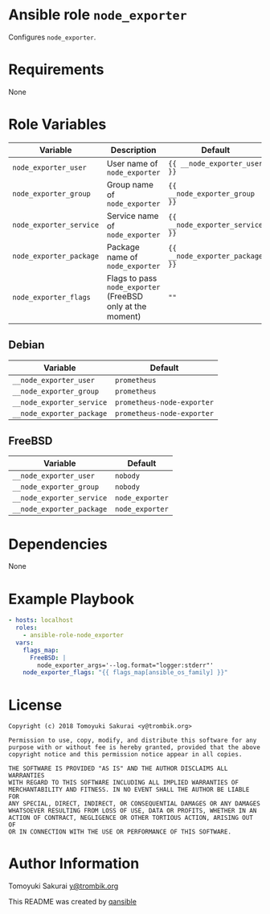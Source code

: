 # Ansible role `node_exporter`


Configures `node_exporter`.

# Requirements

None

# Role Variables

| Variable | Description | Default |
|----------|-------------|---------|
| `node_exporter_user` | User name of `node_exporter` | `{{ __node_exporter_user }}` |
| `node_exporter_group` | Group name of `node_exporter` | `{{ __node_exporter_group }}` |
| `node_exporter_service` | Service name of `node_exporter` | `{{ __node_exporter_service }}` |
| `node_exporter_package` | Package name of `node_exporter` | `{{ __node_exporter_package }}` |
| `node_exporter_flags` | Flags to pass `node_exporter` (FreeBSD only at the moment) | `""` |


## Debian

| Variable | Default |
|----------|---------|
| `__node_exporter_user` | `prometheus` |
| `__node_exporter_group` | `prometheus` |
| `__node_exporter_service` | `prometheus-node-exporter` |
| `__node_exporter_package` | `prometheus-node-exporter` |

## FreeBSD

| Variable | Default |
|----------|---------|
| `__node_exporter_user` | `nobody` |
| `__node_exporter_group` | `nobody` |
| `__node_exporter_service` | `node_exporter` |
| `__node_exporter_package` | `node_exporter` |

# Dependencies

None

# Example Playbook

```yaml
- hosts: localhost
  roles:
    - ansible-role-node_exporter
  vars:
    flags_map:
      FreeBSD: |
        node_exporter_args='--log.format="logger:stderr"'
    node_exporter_flags: "{{ flags_map[ansible_os_family] }}"
```

# License

```
Copyright (c) 2018 Tomoyuki Sakurai <y@trombik.org>

Permission to use, copy, modify, and distribute this software for any
purpose with or without fee is hereby granted, provided that the above
copyright notice and this permission notice appear in all copies.

THE SOFTWARE IS PROVIDED "AS IS" AND THE AUTHOR DISCLAIMS ALL WARRANTIES
WITH REGARD TO THIS SOFTWARE INCLUDING ALL IMPLIED WARRANTIES OF
MERCHANTABILITY AND FITNESS. IN NO EVENT SHALL THE AUTHOR BE LIABLE FOR
ANY SPECIAL, DIRECT, INDIRECT, OR CONSEQUENTIAL DAMAGES OR ANY DAMAGES
WHATSOEVER RESULTING FROM LOSS OF USE, DATA OR PROFITS, WHETHER IN AN
ACTION OF CONTRACT, NEGLIGENCE OR OTHER TORTIOUS ACTION, ARISING OUT OF
OR IN CONNECTION WITH THE USE OR PERFORMANCE OF THIS SOFTWARE.
```

# Author Information

Tomoyuki Sakurai <y@trombik.org>

This README was created by [qansible](https://github.com/trombik/qansible)
